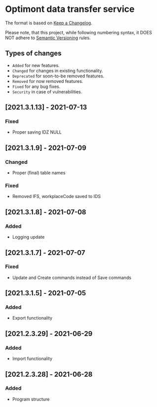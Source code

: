 # Optimont data transfer service

The format is based on [Keep a Changelog](http://keepachangelog.com/en/1.0.0/).

Please note, that this project, while following numbering syntax, it DOES NOT adhere
to [Semantic Versioning](http://semver.org/spec/v2.0.0.html) rules.

## Types of changes

* ```Added``` for new features.
* ```Changed``` for changes in existing functionality.
* ```Deprecated``` for soon-to-be removed features.
* ```Removed``` for now removed features.
* ```Fixed``` for any bug fixes.
* ```Security``` in case of vulnerabilities.

## [2021.3.1.13] - 2021-07-13

### Fixed
- Proper saving IDZ NULL


## [2021.3.1.9] - 2021-07-09

### Changed

- Proper (final) table names

### Fixed
- Removed IFS, workplaceCode saved to IDS 

## [2021.3.1.8] - 2021-07-08

### Added

- Logging update

## [2021.3.1.7] - 2021-07-07

### Fixed

- Update and Create commands instead of Save commands

## [2021.3.1.5] - 2021-07-05

### Added

- Export functionality

## [2021.2.3.29] - 2021-06-29

### Added

- Import functionality

## [2021.2.3.28] - 2021-06-28

### Added

- Program structure